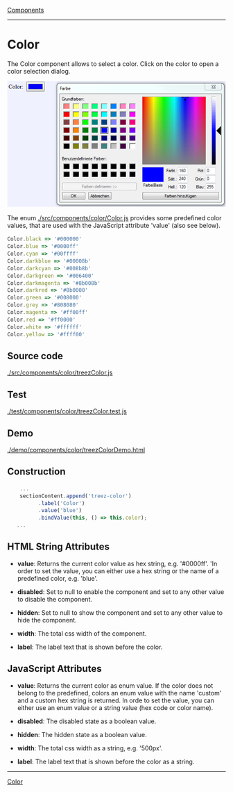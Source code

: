 [Components](../components.md)

----

# Color
		
The Color component allows to select a color. Click on the color to open a color selection dialog.
	
![](../../images/treez_color.png)

The enum [./src/components/color/Color.js](../../../src/components/color/color.js) provides some predefined color values, 
that are used with the JavaScript attribute 'value' (also see below). 


```javascript
Color.black => '#000000'
Color.blue => '#0000ff'
Color.cyan => '#00ffff'
Color.darkblue => '#00008b'
Color.darkcyan => '#008b8b' 
Color.darkgreen => '#006400'
Color.darkmagenta => '#8b008b'
Color.darkred => '#8b0000'
Color.green => '#008000'
Color.grey => '#808080'
Color.magenta => '#ff00ff'
Color.red => '#ff0000'
Color.white => '#ffffff'
Color.yellow => '#ffff00'
```
		
## Source code

[./src/components/color/treezColor.js](../../../src/components/color/treezColor.js)

## Test

[./test/components/color/treezColor.test.js](../../../test/components/color/treezColor.test.js)

## Demo

[./demo/components/color/treezColorDemo.html](../../../demo/components/color/treezColorDemo.html)

## Construction

```javascript
    ...
    sectionContent.append('treez-color')
		  .label('Color')		  
		  .value('blue')		
		  .bindValue(this, () => this.color);	
   ...
```

## HTML String Attributes

* **value**: Returns the current color value as hex string, e.g. '#0000ff'. 'In order to set the value, you can either use a hex string or the name of a predefined color, e.g. 'blue'.  

* **disabled**: Set to null to enable the component and set to any other value to disable the component. 

* **hidden**: Set to null to show the component and set to any other value to hide the component. 

* **width**: The total css width of the component. 

* **label**: The label text that is shown before the color.

## JavaScript Attributes

* **value**: Returns the current color as enum value. If the color does not belong to the predefined, colors an enum value with the name 'custom' and a custom hex string is returned. In orde to set the value, you can either use an enum value or a string value (hex code or color name).  

* **disabled**: The disabled state as a boolean value. 

* **hidden**: The hidden state as a boolean value.

* **width**: The total css width as a string, e.g. '500px'.

* **label**: The label text that is shown before the color as a string. 


----

[Color](../colorMap/colorMap.md)
